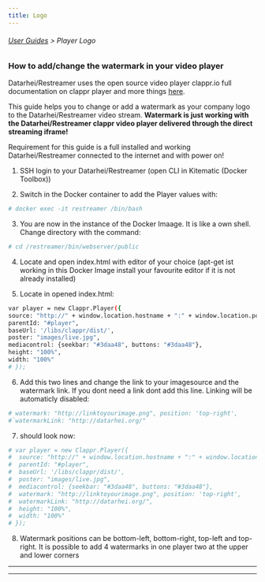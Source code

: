 ```yaml
---
title: Logo
---
```

###### [User Guides](../docs/guides-index.html) > Player Logo

### How to add/change the watermark in your video player

Datarhei/Restreamer uses the open source video player clappr.io full documentation on clappr player and more things
 <a target= "_blank" href="https://github.com/clappr/clappr/#watermark">here</a>.

This guide helps you to change or add a watermark as your company logo to the Datarhei/Restreamer video stream.
**Watermark is just working with the Datarhei/Restreamer clappr video player delivered through the direct streaming iframe!**

Requirement for this guide is a full installed and working Datarhei/Restreamer connected to the internet and with power on!

1. SSH  login to your Datarhei/Restreamer (open CLI in Kitematic (Docker Toolbox))

2. Switch in the Docker container to add the Player values with:

```sh
# docker exec -it restreamer /bin/bash
```


3. You are now in the instance of the Docker Imaage. It is like a own shell. Change directory with the command:  

```sh 
# cd /restreamer/bin/webserver/public
```

4. Locate and open index.html with editor of your choice (apt-get ist working in this Docker Image install your favourite editor if it is not already installed)

5. Locate in opened index.html:  

```sh
var player = new Clappr.Player({  
source: "http://" + window.location.hostname + ":" + window.location.port + "/hls/live.stream.m3u8",  
parentId: "#player",  
baseUrl: '/libs/clappr/dist/',  
poster: "images/live.jpg",  
mediacontrol: {seekbar: "#3daa48", buttons: "#3daa48"},  
height: "100%",  
width: "100%"  
# }); 
```  


6. Add this two lines and change the link to your imagesource and the watermark link. If you dont need a link dont add this line. Linking will be automaticly disabled:   

```sh 
# watermark: "http://linktoyourimage.png", position: 'top-right',   
#`watermarkLink: "http://datarhei.org/"
```

7. should look now:  

```sh 
# var player = new Clappr.Player({  
#  source: "http://" + window.location.hostname + ":" + window.location.port + "/hls/live.stream.m3u8",  
#  parentId: "#player",  
#  baseUrl: '/libs/clappr/dist/',  
#  poster: "images/live.jpg",  
#  mediacontrol: {seekbar: "#3daa48", buttons: "#3daa48"},  
#  watermark: "http://linktoyourimage.png", position: 'top-right',  
#  watermarkLink: "http://datarhei.org/",  
#  height: "100%",  
#  width: "100%"  
# }); 
```


8. Watermark positions can be bottom-left, bottom-right, top-left and top-right. It is possible to add 4 watermarks in one player two at the upper and lower corners



---

---
